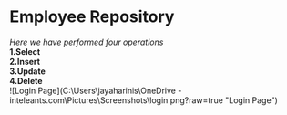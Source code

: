 # Employee Repository

*Here we have performed four operations*
<br/>
**1.Select**
<br/>
**2.Insert**
<br/>
**3.Update** 
<br/>
**4.Delete**
<br/>
![Login Page](C:\Users\jayaharinis\OneDrive - inteleants.com\Pictures\Screenshots\login.png?raw=true "Login Page")
